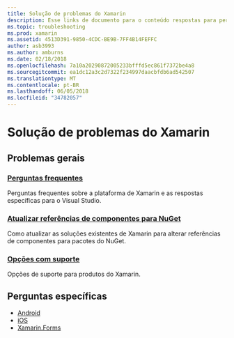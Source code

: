 ```yaml
---
title: Solução de problemas do Xamarin
description: Esse links de documento para o conteúdo respostas para perguntas frequentes sobre o desenvolvimento do Xamarin, descreve como atualizar referências de componentes para o NuGet, discute as opções de suporte e respostas a perguntas específicas.
ms.topic: troubleshooting
ms.prod: xamarin
ms.assetid: 4513D391-9850-4CDC-BE9B-7FF4B14FEFFC
author: asb3993
ms.author: amburns
ms.date: 02/18/2018
ms.openlocfilehash: 7a10a20290872005233bfffd5ec861f7372be4a8
ms.sourcegitcommit: ea1dc12a3c2d7322f234997daacbfdb6ad542507
ms.translationtype: MT
ms.contentlocale: pt-BR
ms.lasthandoff: 06/05/2018
ms.locfileid: "34782057"
---
```

# <a name="xamarin-troubleshooting"></a>Solução de problemas do Xamarin

## <a name="general-issues"></a>Problemas gerais

### <a name="frequently-asked-questionsquestionsindexmd"></a>[Perguntas frequentes](questions/index.md)

Perguntas frequentes sobre a plataforma de Xamarin e as respostas específicas para o Visual Studio.

### <a name="updating-component-references-to-nugetcomponent-nugetmd"></a>[Atualizar referências de componentes para NuGet](component-nuget.md)

Como atualizar as soluções existentes de Xamarin para alterar referências de componentes para pacotes do NuGet.

### <a name="support-optionssupport-optionsmd"></a>[Opções com suporte](support-options.md)

Opções de suporte para produtos do Xamarin.

## <a name="product-specific-questions"></a>Perguntas específicas

- [Android](~/android/troubleshooting/questions/index.md)
- [iOS](~/ios/troubleshooting/questions/index.md)
- [Xamarin.Forms](~/xamarin-forms/troubleshooting/questions/index.md)
